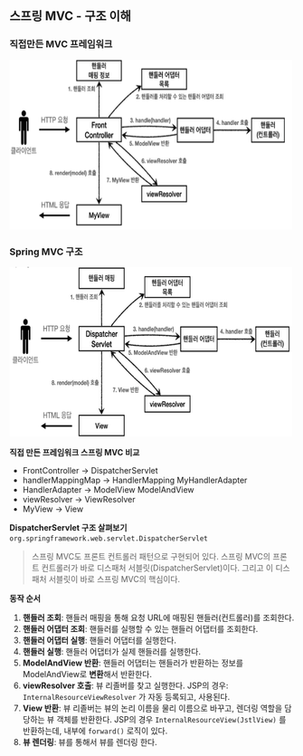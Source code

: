 ## 스프링 MVC - 구조 이해

### 직접만든 MVC 프레임워크

<img src="/img/Spring_MVC/ControllerV5_1.png" alt="ControllerV5_1" width="500" height="300" />


### Spring MVC 구조
<img src="/img/Spring_MVC/ControllerSpring_1.png" alt="Controller" width="500" height="300" />

**직접 만든 프레임워크 스프링 MVC 비교** 

- FrontController -> DispatcherServlet 
- handlerMappingMap -> HandlerMapping MyHandlerAdapter 
- HandlerAdapter -> ModelView ModelAndView 
- viewResolver -> ViewResolver
- MyView -> View

**DispatcherServlet 구조 살펴보기**
`org.springframework.web.servlet.DispatcherServlet`
>스프링 MVC도 프론트 컨트롤러 패턴으로 구현되어 있다.
스프링 MVC의 프론트 컨트롤러가 바로 디스패처 서블릿(DispatcherServlet)이다. 그리고 이 디스패처 서블릿이 바로 스프링 MVC의 핵심이다.

**동작 순서**
1. **핸들러 조회**: 핸들러 매핑을 통해 요청 URL에 매핑된 핸들러(컨트롤러)를 조회한다.
2. **핸들러 어댑터 조회**: 핸들러를 실행할 수 있는 핸들러 어댑터를 조회한다.
3. **핸들러 어댑터 실행**: 핸들러 어댑터를 실행한다.
4. **핸들러 실행**: 핸들러 어댑터가 실제 핸들러를 실행한다.
5. **ModelAndView 반환**: 핸들러 어댑터는 핸들러가 반환하는 정보를 ModelAndView로 **변환**해서 반환한다.
6. **viewResolver 호출**: 뷰 리졸버를 찾고 실행한다.
JSP의 경우: `InternalResourceViewResolver` 가 자동 등록되고, 사용된다.
7. **View 반환**: 뷰 리졸버는 뷰의 논리 이름을 물리 이름으로 바꾸고, 렌더링 역할을 담당하는 뷰 객체를 반환한다.
JSP의 경우 `InternalResourceView(JstlView)` 를 반환하는데, 내부에 `forward()` 로직이 있다.
8. **뷰 렌더링**: 뷰를 통해서 뷰를 렌더링 한다.
